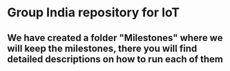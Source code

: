 # Group India repository for IoT

## We have created a folder "Milestones" where we will keep the milestones, there you will find detailed descriptions on how to run each of them
